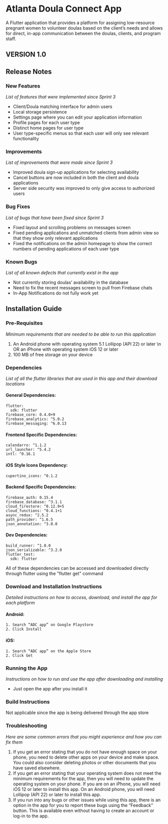 # Atlanta Doula Connect App

A Flutter application that provides a platform for assigning low-resource pregnant women to volunteer doulas based on the client’s needs and allows for direct, in-app communication between the doulas, clients, and program staff.

## VERSION 1.0 

## Release Notes 

### New Features
_List of features that were implemented since Sprint 3_
- Client/Doula matching interface for admin users
- Local storage persistence
- Settings page where you can edit your application information
- Profile pages for each user type 
- Distinct home pages for user type
- User type-specific menus so that each user will only see relevant functionality 

### Improvements
_List of improvements that were made since Sprint 3_
- Improved doula sign-up applications for selecting availability
- Cancel buttons are now included in both the client and doula applications
- Server side security was improved to only give access to authorized users

### Bug Fixes
_List of bugs that have been fixed since Sprint 3_
- Fixed layout and scrolling problems on messages screen
- Fixed pending applications and unmatched clients from admin view so that they show only relevant applications  
- Fixed the notifications on the admin homepage to show the correct numbers of pending applications of each user type 

### Known Bugs
_List of all known defects that currently exist in the app_
- Not currently storing doulas’ availability in the database 
- Need to fix the recent messages screen to pull from Firebase chats
- In-App Notifications do not fully work yet 




## Installation Guide

### Pre-Requisites 
_Minimum requirements that are needed to be able to run this application_
1. An Android phone with operating system 5.1 Lollipop (API 22) or later \n
      OR an iPhone with operating system iOS 12 or later
2. 100 MB of free storage on your device 

### Dependencies
_List of all the flutter libraries that are used in this app and their download locations_
  #### General Dependencies: 
    flutter:
      sdk: flutter
    firebase_core: 0.4.0+9
    firebase_analytics: ^5.0.2
    firebase_messaging: ^6.0.13

  #### Frontend Specific Dependencies:
    calendarro: ^1.1.2
    url_launcher: ^5.4.2
    intl: ^0.16.1

  #### iOS Style Icons Dependency:
    cupertino_icons: ^0.1.2

  #### Backend Specific Dependencies:
    firebase_auth: 0.15.4
    firebase_database: ^3.1.1
    cloud_firestore: ^0.12.9+5
    cloud_functions: ^0.4.1+1
    async_redux: ^2.5.2
    path_provider: ^1.6.5
    json_annotation: ^3.0.0

  #### Dev Dependencies:
    build_runner: ^1.0.0
    json_serializable: ^3.2.0
    flutter_test:
      sdk: flutter

All of these dependencies can be accessed and downloaded directly through flutter using the "flutter get" command 

### Download and Installation Instructions
_Detailed instructions on how to access, download, and install the app for each platform_ 
  #### Android: 
    1. Search “ADC app” on Google Playstore
    2. Click Install
  #### iOS: 
    1. Search “ADC app” on the Apple Store
    2. Click Get

### Running the App
_Instructions on how to run and use the app after downloading and installing_
- Just open the app after you install it

### Build Instructions
Not applicable since the app is being delivered through the app store

### Troubleshooting  
_Here are some common errors that you might experience and how you can fix them_
1. If you get an error stating that you do not have enough space on your phone, you need to delete other apps on your device and make space. You could also consider deleting photos or other documents that you have saved elsewhere. 
2. If you get an error stating that your operating system does not meet the minimum requirements for the app, then you will need to update the operating system on your phone. If you are on an iPhone, you will need iOS 12 or later to install this app. On an Android phone, you will need Lollipop (API 22) or later to install this app. 
3. If you run into any bugs or other issues while using this app, there is an option in the app for you to report these bugs using the “Feedback” button. This is available even without having to create an account or log-in to the app. 
